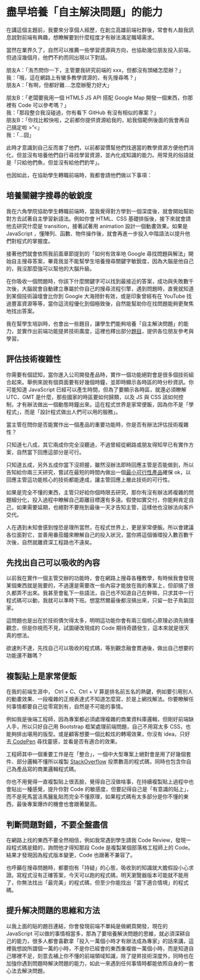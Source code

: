 # 盡早培養「自主解決問題」的能力

在講這個主題前，我要來分享個人經歷，在創立高雄前端社群後，常會有人敲我訊息說對前端有興趣，想瞭解要到什麼程度才有辦法滿足職場需求。

當然在業界久了，自然可以推薦一些學習資源與方向，也協助幾位朋友投入前端，但過沒幾個月，他們不約而同出現以下對話。

朋友A：「洧杰問你一下，主管要我研究前端的 xxx，但都沒有頭緒怎麼辦？」  
我：「哦，這在網路上有蠻多教學資源的，有先搜尋嗎？」  
朋友A：「有啊，但都好難....怎麼辦壓力好大」

朋友B：「老闆要我用一個 HTML5 JS API 搭配 Google Map 開發一個東西，你那裡有 Code 可以參考嗎？」  
我：「那段整合我沒碰過，你有看下 GitHub 有沒有相似的專案？」  
朋友B：「你找比較快啦，之前都你提供資源給我的，給我個範例後面的我會再自己搞定啦 &gt;”&lt;」  
我：「...囧」

此時才意識到自己反而害了他們，以前都習慣幫他們找適當的教學資源方便他們消化，但並沒有培養他們自行尋找學習資源，並內化成知識的能力。用常見的俗語就是「只給他們魚，但並沒有給他們釣竿」。

也因如此，在協助學生轉職前端時，我都會請他們做以下事項：

## 培養關鍵字搜尋的敏銳度

我在六角學院協助學生轉職前端時，當我覺得對方學到一個深度後，就會開始幫助對方去試著自主學習新語法。例如你會 HTML、CSS 基礎排版後，接下來就會請他去研究什麼是 transition，接著試著用 animation 設計一個動畫效果。如果是 JavaScript ，懂陣列、函數、物件操作後，就會再進一步投入中階語法以提升他們對程式的掌握度。

接著他們就會依照我前面章節提到的「如何有效率地 Google 尋找問題與解法」開始自主搜尋答案，畢竟我並不能幫學生培養搜尋關鍵字敏銳度，因為大腦是他自己的，我沒那麼強可以幫他的大腦升級。

在你吸收一個問題時，你該下什麼關鍵字可以找到最接近的答案，成功與失敗數千次後，大腦就會自動建立專屬於你自己的搜尋流程引擎，遇到問題時，直覺就知道到某個技術論壇會比你到 Google 大海撈針有效，或是印象曾經有在 YouTube 找過豐富資源等等，當你這流程優化到個極致後，自然能幫助你在找問題能夠更聚焦地找出答案。

我在幫學生培訓時，也會出一些題目，讓學生們能夠培養「自主解決問題」的能力，並實作出前端功能提昇技術廣度，這裡也釋出部分[題目](https://quip.com/iIfKAbN3TMyQ)，提供各位朋友參考與學習。

## 評估技術複雜性

你需要有個認知，當你進入公司開發產品時，實作一個功能絕對會是很多個技術組合起來。舉例來說有個頁面要有好幾個時鐘，並即時顯示各時區的時分秒資訊。你可能知道 JavaScript 已經可以產生時間，但為了要顯示各時區，就還必須瞭解 UTC、GMT 是什麼，那些國家的時區要如何歸類，以及 JS 與 CSS 該如何控制，才有辦法做出一個動態時鐘出來。這在程式世界是家常便飯，因為你不是「學程式」，而是「設計程式做出人們可以用的服務」。

當主管在問你是否能實作出一個產品的重要功能時，你是否有辦法評估技術複雜性？

只知道七八成，其它兩成你完全沒聽過，不過曾經從網路或朋友得知早已有實作方案，自然當下回應這部分是可行。

只知道五成，另外五成你當下沒把握，雖然沒辦法即時回應主管是否能做到，所以告知給你兩三天研究，嘗試在最短的時間內做出一個[最小可行性產品](https://zh.wikipedia.org/wiki/最簡可行產品)確保 ok，以回應主管這功能核心的技術都能達成，讓主管回應上層此技術的可行性。

如果是完全不懂的東西，主管只好給你個時限去研究，那你有沒有辦法將複雜的問題細分化，投入過程中瞭解自己距離目標還有多遠。假使如實交付，你能夠肯定自己，如果需要延期，也絕對不要拖到最後一天才告知主管，這樣他也沒辦法向客戶交代。

人在遇到未知會感到惶恐是理所當然，在程式世界上，更是家常便飯。所以會建議各位面對它，並善用番茄鐘來瞭解自己的投入狀況，當你將這個循環投入數百數千次後，自然就離資深工程路也不遠矣。

## 先找出自己可以吸收的內容

以前我在實作一個主管交辦的功能時，會在網路上搜尋各種教學，有時候我會發現某個東西就是我要的，不過還是需要改一些內容才能放在我的專案上，但卻搞了很久都弄不出來。我甚至會亂下一些語法，自己也不知道自己在幹嘛，只求其中一行程式碼可以動，我就可以準時下班。想當然爾最後都沒搞出來，只留一肚子鳥氣回家。

這問題也是出在於技術債欠得太多，明明這功能你會有兩三個核心原理必須先搞懂觀念，但是你視而不見，試圖硬改現成的 Code 期待奇蹟發生，這本來就是很天真的想法。

欲速則不達，先找自己可以吸收的程式碼，等到觀念融會貫通後，做出自己想要的功能還不難嗎？

## 複製貼上是家常便飯

在我的前端生涯中， Ctrl + C、Ctrl + V 算是排名前五名的熱鍵，例如要引用別人的動畫效果、一段複雜的正規表達式不知道怎麼寫，於是上網找解法。你要瞭解任何事情都要自己從零寫到有，自然是不可能的事情。

例如我是後端工程師，因為專案都必須處理複雜的商業資料庫邏輯，但剛好前端缺人手，所以只好自己用 Bootstrap 框架處理前端問題，自己不用寫太多 CSS，也能夠排出堪用的版型。或是顧客想要一個比較炫的轉場效果，你沒有 idea，只好去[ ](https://codepen.io/)[CodePen](https://codepen.io/) 尋找靈感，並看是否有適合的效果。

工程師其中一個重要工作是在「整合」，一個中大型專案上絕對會是用了好幾個套件、部分邏輯不懂所以複製 [StackOverflow](https://stackoverflow.com/) 投票數高的程式碼，同時也包含你自己為產品寫的商業邏輯程式碼。

你也不用覺得一直複製貼上很丟臉，覺得自己沒做啥事，在持續複製貼上過程中也會貼出一種感覺，提升你對 Code 的敏感度，但要記得自己是「有意識的貼上」，而不是死馬當活馬醫亂貼而完全不懂原理，如果程式碼有太多部分是你不懂的東西，最後專案爆炸的機會也會跟著變高。

## 判斷問題對錯，不要全盤盡信

在網路上找的東西不要全然相信，例如我常遇到學生請我 Code Review，發現一段程式碼是錯的，詢問他才得知那段 Code 是複製某個部落格工程師上的 Code。結果才發現因為程式版本變更，Code 也跟著不兼容了。

也呼籲在搜尋問題時，都要抱有「持疑」的心態，吸收到的知識就大膽假設小心求證。寫程式沒有正確答案，今天可以跑的程式碼，明天瀏覽器版本可能就不能用了，你無法找出「最完美」的程式碼，但至少你能找出「當下適合情境」的程式碼。

## 提升解决問題的思維和方法

以我上面的貼的題目連結，你會發現前端不單純是做網頁開發，現在的 JavaScript 可以做的事情相當多，那為了要培養解決問題的思維，就必須深耕自己的能力，很多人都會喜歡拿「投入一萬個小時才有辦法成為專家」的話來講，這裡我想說所謂個一萬的小時，不是你已經會的東西重複做一萬個小時，而是知道自己哪裡不足，刻意去補上你不懂的前端領域知識，除了提昇技術深度外，同時也在加強你遇到問題時解決問題的能力，如此一來遇到任何事情時都能依照自身的一套心法去解決問題。


